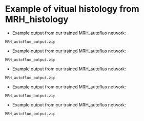# Example of vitual histology from MRH_histology

- Example output from our trained MRH_autofluo network:
```
MRH_autofluo_output.zip
```
- Example output from our trained MRH_autofluo network:
```
MRH_autofluo_output.zip
```
- Example output from our trained MRH_autofluo network:
```
MRH_autofluo_output.zip
```
- Example output from our trained MRH_autofluo network:
```
MRH_autofluo_output.zip
```
- Example output from our trained MRH_autofluo network:
```
MRH_autofluo_output.zip
```
